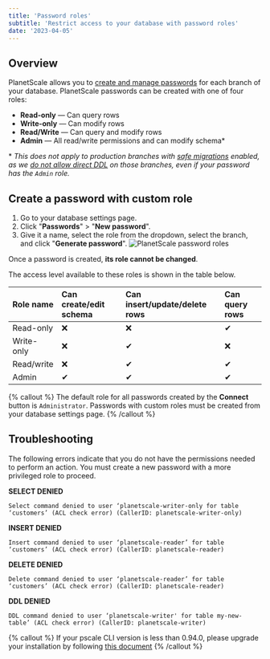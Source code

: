```yaml
---
title: 'Password roles'
subtitle: 'Restrict access to your database with password roles'
date: '2023-04-05'
---
```


## Overview

PlanetScale allows you to [create and manage passwords](/docs/concepts/connection-strings) for each branch of your database. PlanetScale passwords can be created with one of four roles:

- **Read-only** &mdash; Can query rows
- **Write-only** &mdash; Can modify rows
- **Read/Write** &mdash; Can query and modify rows
- **Admin** &mdash; All read/write permissions and can modify schema\*

\* _This does not apply to production branches with [safe migrations](/docs/concepts/safe-migrations) enabled, as we [do not allow direct DDL](/docs/learn/how-online-schema-change-tools-work) on those branches, even if your password has the `Admin` role._

## Create a password with custom role

1. Go to your database settings page.
2. Click "**Passwords**" > "**New password**".
3. Give it a name, select the role from the dropdown, select the branch, and click "**Generate password**".
   ![PlanetScale password roles](/assets/docs/concepts/password-roles/roles.png)

Once a password is created, **its role cannot be changed**.

The access level available to these roles is shown in the table below.

| Role name  | Can create/edit schema | Can insert/update/delete rows | Can query rows |
| :--------- | :--------------------- | :---------------------------- | :------------- |
| Read-only  | ❌                     | ❌                            | ✔              |
| Write-only | ❌                     | ✔                             | ❌             |
| Read/write | ❌                     | ✔                             | ✔              |
| Admin      | ✔                      | ✔                             | ✔              |

{% callout %}
The default role for all passwords created by the **Connect** button is `Administrator`. Passwords with custom roles
must be created from your database settings page.
{% /callout %}

## Troubleshooting

The following errors indicate that you do not have the permissions needed to perform an action. You must create a new password with a more privileged role to proceed.

**SELECT DENIED**

`Select command denied to user ‘planetscale-writer-only for table ‘customers’ (ACL check error) (CallerID: planetscale-writer-only)`

**INSERT DENIED**

`Insert command denied to user ‘planetscale-reader’ for table ‘customers’ (ACL check error) (CallerID: planetscale-reader)`

**DELETE DENIED**

`Delete command denied to user ‘planetscale-reader’ for table ‘customers’ (ACL check error) (CallerID: planetscale-reader)`

**DDL DENIED**

`DDL command denied to user ‘planetscale-writer' for table my-new-table’ (ACL check error) (CallerID: planetscale-writer)`

{% callout %}
If your pscale CLI version is less than 0.94.0, please upgrade your installation by following [this
document](/docs/concepts/planetscale-environment-setup)
{% /callout %}

